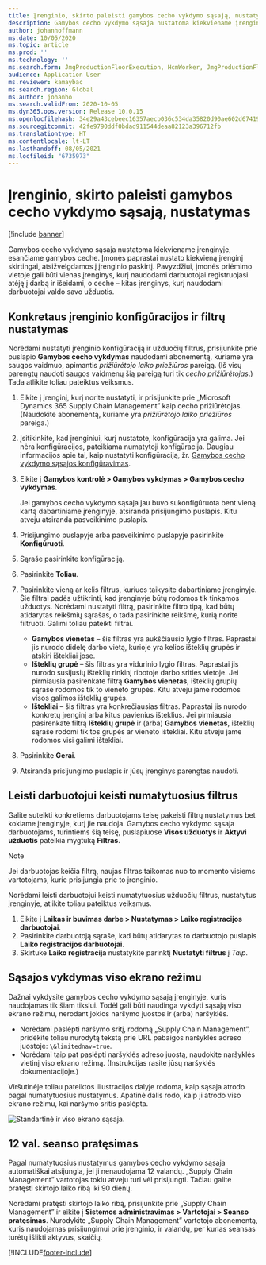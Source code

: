 ```yaml
---
title: Įrenginio, skirto paleisti gamybos cecho vykdymo sąsają, nustatymas
description: Gamybos cecho vykdymo sąsaja nustatoma kiekviename įrenginyje, esančiame gamybos ceche. Įmonės paprastai nustato kiekvieną įrenginį skirtingai, atsižvelgdamos į įrenginio paskirtį. Pavyzdžiui, įmonės priėmimo vietoje gali būti vienas įrenginys, kurį naudodami darbuotojai registruojasi atėję į darbą ir išeidami, o ceche – kitas įrenginys, kurį naudodami darbuotojai valdo savo užduotis.
author: johanhoffmann
ms.date: 10/05/2020
ms.topic: article
ms.prod: ''
ms.technology: ''
ms.search.form: JmgProductionFloorExecution, HcmWorker, JmgProductionFloorExecutionDeviceConfiguration
audience: Application User
ms.reviewer: kamaybac
ms.search.region: Global
ms.author: johanho
ms.search.validFrom: 2020-10-05
ms.dyn365.ops.version: Release 10.0.15
ms.openlocfilehash: 34e29a43cebeec16357aecb036c534da35820d90ae602d67419a9606afc542ee
ms.sourcegitcommit: 42fe9790ddf0bdad911544deaa82123a396712fb
ms.translationtype: HT
ms.contentlocale: lt-LT
ms.lasthandoff: 08/05/2021
ms.locfileid: "6735973"
---
```

# <a name="set-up-a-device-to-run-the-production-floor-execution-interface"></a>Įrenginio, skirto paleisti gamybos cecho vykdymo sąsają, nustatymas

[!include [banner](../includes/banner.md)]

Gamybos cecho vykdymo sąsaja nustatoma kiekviename įrenginyje, esančiame gamybos ceche. Įmonės paprastai nustato kiekvieną įrenginį skirtingai, atsižvelgdamos į įrenginio paskirtį. Pavyzdžiui, įmonės priėmimo vietoje gali būti vienas įrenginys, kurį naudodami darbuotojai registruojasi atėję į darbą ir išeidami, o ceche – kitas įrenginys, kurį naudodami darbuotojai valdo savo užduotis.

## <a name="set-the-configuration-and-filters-for-a-specific-device"></a>Konkretaus įrenginio konfigūracijos ir filtrų nustatymas

Norėdami nustatyti įrenginio konfigūraciją ir užduočių filtrus, prisijunkite prie puslapio **Gamybos cecho vykdymas** naudodami abonementą, kuriame yra saugos vaidmuo, apimantis *prižiūrėtojo laiko priežiūros* pareigą. (Iš visų parengtų naudoti saugos vaidmenų šią pareigą turi tik *cecho prižiūrėtojas*.) Tada atlikite toliau pateiktus veiksmus.

1. Eikite į įrenginį, kurį norite nustatyti, ir prisijunkite prie „Microsoft Dynamics 365 Supply Chain Management” kaip cecho prižiūrėtojas. (Naudokite abonementą, kuriame yra *prižiūrėtojo laiko priežiūros* pareiga.)
1. Įsitikinkite, kad įrenginiui, kurį nustatote, konfigūracija yra galima. Jei nėra konfigūracijos, pateikiama numatytoji konfigūracija. Daugiau informacijos apie tai, kaip nustatyti konfigūraciją, žr. [Gamybos cecho vykdymo sąsajos konfigūravimas](production-floor-execution-configure.md).
1. Eikite į **Gamybos kontrolė \> Gamybos vykdymas \> Gamybos cecho vykdymas**.

    Jei gamybos cecho vykdymo sąsaja jau buvo sukonfigūruota bent vieną kartą dabartiniame įrenginyje, atsiranda prisijungimo puslapis. Kitu atveju atsiranda pasveikinimo puslapis.

1. Prisijungimo puslapyje arba pasveikinimo puslapyje pasirinkite **Konfigūruoti**.
1. Sąraše pasirinkite konfigūraciją.
1. Pasirinkite **Toliau**.
1. Pasirinkite vieną ar kelis filtrus, kuriuos taikysite dabartiniame įrenginyje. Šie filtrai padės užtikrinti, kad įrenginyje būtų rodomos tik tinkamos užduotys. Norėdami nustatyti filtrą, pasirinkite filtro tipą, kad būtų atidarytas reikšmių sąrašas, o tada pasirinkite reikšmę, kurią norite filtruoti. Galimi toliau pateikti filtrai.

    - **Gamybos vienetas** – šis filtras yra aukščiausio lygio filtras. Paprastai jis nurodo didelę darbo vietą, kurioje yra kelios išteklių grupės ir atskiri ištekliai jose.
    - **Išteklių grupė** – šis filtras yra vidurinio lygio filtras. Paprastai jis nurodo susijusių išteklių rinkinį ribotoje darbo srities vietoje. Jei pirmiausia pasirenkate filtrą **Gamybos vienetas**, išteklių grupių sąraše rodomos tik to vieneto grupės. Kitu atveju jame rodomos visos galimos išteklių grupės.
    - **Ištekliai** – šis filtras yra konkrečiausias filtras. Paprastai jis nurodo konkretų įrenginį arba kitus pavienius išteklius. Jei pirmiausia pasirenkate filtrą **Išteklių grupė** ir (arba) **Gamybos vienetas**, išteklių sąraše rodomi tik tos grupės ar vieneto ištekliai. Kitu atveju jame rodomos visi galimi ištekliai.

1. Pasirinkite **Gerai**.
1. Atsiranda prisijungimo puslapis ir jūsų įrenginys parengtas naudoti.

## <a name="allow-a-worker-to-override-the-default-filters"></a>Leisti darbuotojui keisti numatytuosius filtrus

Galite suteikti konkretiems darbuotojams teisę pakeisti filtrų nustatymus bet kokiame įrenginyje, kurį jie naudoja. Gamybos cecho vykdymo sąsaja darbuotojams, turintiems šią teisę, puslapiuose **Visos užduotys** ir **Aktyvi užduotis** pateikia mygtuką **Filtras**.

> [!NOTE]
> Jei darbuotojas keičia filtrą, naujas filtras taikomas nuo to momento visiems vartotojams, kurie prisijungia prie to įrenginio.

Norėdami leisti darbuotojui keisti numatytuosius užduočių filtrus, nustatytus įrenginyje, atlikite toliau pateiktus veiksmus.

1. Eikite į **Laikas ir buvimas darbe \> Nustatymas \> Laiko registracijos darbuotojai**.
1. Pasirinkite darbuotoją sąraše, kad būtų atidarytas to darbuotojo puslapis **Laiko registracijos darbuotojai**.
1. Skirtuke **Laiko registracija** nustatykite parinktį **Nustatyti filtrus** į *Taip*.

## <a name="run-the-interface-in-full-screen-mode"></a>Sąsajos vykdymas viso ekrano režimu

Dažnai vykdysite gamybos cecho vykdymo sąsają įrenginyje, kuris naudojamas tik šiam tikslui. Todėl gali būti naudinga vykdyti sąsają viso ekrano režimu, nerodant jokios naršymo juostos ir (arba) naršyklės.

- Norėdami paslėpti naršymo sritį, rodomą „Supply Chain Management”, pridėkite toliau nurodytą tekstą prie URL pabaigos naršyklės adreso juostoje: `\&limitednav=true`.
- Norėdami taip pat paslėpti naršyklės adreso juostą, naudokite naršyklės vietinį viso ekrano režimą. (Instrukcijas rasite jūsų naršyklės dokumentacijoje.)

Viršutinėje toliau pateiktos iliustracijos dalyje rodoma, kaip sąsaja atrodo pagal numatytuosius nustatymus. Apatinė dalis rodo, kaip ji atrodo viso ekrano režimu, kai naršymo sritis paslėpta.

![Standartinė ir viso ekrano sąsaja.](media/pfei-full-screen.png "Standartinė ir viso ekrano sąsaja")

## <a name="extend-the-session-past-12-hours"></a>12 val. seanso pratęsimas

Pagal numatytuosius nustatymus gamybos cecho vykdymo sąsaja automatiškai atsijungia, jei ji nenaudojama 12 valandų. „Supply Chain Management” vartotojas tokiu atveju turi vėl prisijungti. Tačiau galite pratęsti skirtojo laiko ribą iki 90 dienų.

Norėdami pratęsti skirtojo laiko ribą, prisijunkite prie „Supply Chain Management” ir eikite į **Sistemos administravimas \> Vartotojai \> Seanso pratęsimas**. Nurodykite „Supply Chain Management” vartotojo abonementą, kuris naudojamas prisijungimui prie įrenginio, ir valandų, per kurias seansas turėtų išlikti aktyvus, skaičių.


[!INCLUDE[footer-include](../../includes/footer-banner.md)]